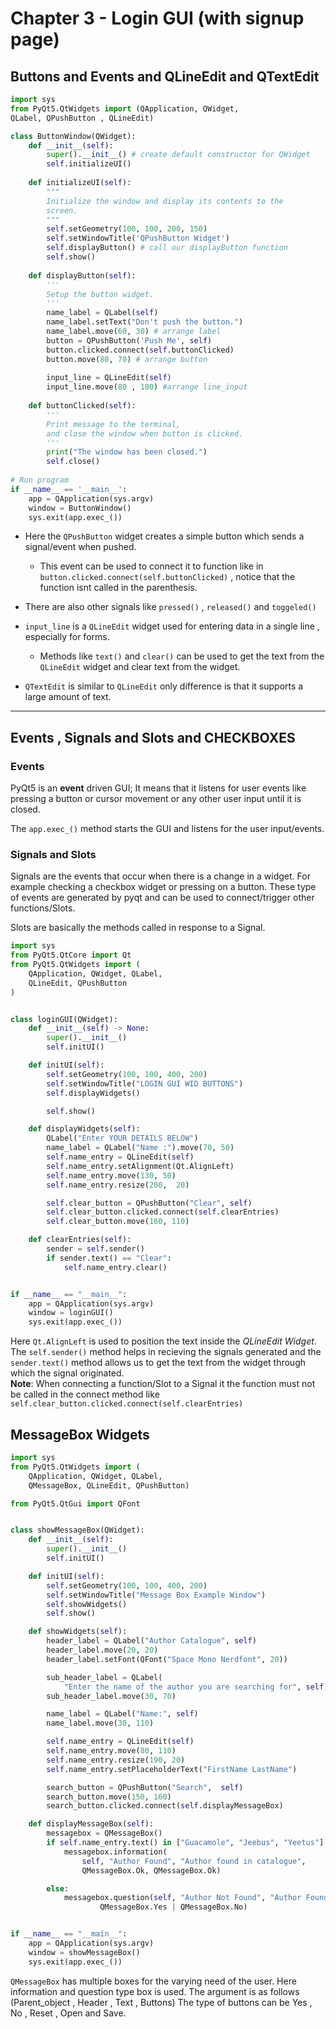 # Chapter 3 - Login GUI (with signup page)

## Buttons and Events and QLineEdit and QTextEdit
```Python
import sys
from PyQt5.QtWidgets import (QApplication, QWidget, 
QLabel, QPushButton , QLineEdit)

class ButtonWindow(QWidget):
	def __init__(self):
		super().__init__() # create default constructor for QWidget
		self.initializeUI()
		
	def initializeUI(self):
		"""
		Initialize the window and display its contents to the
		screen.
		"""
		self.setGeometry(100, 100, 200, 150)
		self.setWindowTitle('QPushButton Widget')
		self.displayButton() # call our displayButton function
		self.show()
		
	def displayButton(self):
		'''
		Setup the button widget.
		'''
		name_label = QLabel(self)
		name_label.setText("Don't push the button.")
		name_label.move(60, 30) # arrange label
		button = QPushButton('Push Me', self)
		button.clicked.connect(self.buttonClicked)
		button.move(80, 70) # arrange button
		
		input_line = QLineEdit(self)
		input_line.move(80 , 100) #arrange line_input
		
	def buttonClicked(self):
		'''
		Print message to the terminal,
		and close the window when button is clicked.
		'''
		print("The window has been closed.")
		self.close()
		
# Run program
if __name__ == '__main__':
	app = QApplication(sys.argv)
	window = ButtonWindow()
	sys.exit(app.exec_())
```

- Here the `QPushButton` widget creates a simple button which sends a signal/event when pushed.
	- This event can be used to connect it to function like in `button.clicked.connect(self.buttonClicked)` , notice that the function isnt called in the parenthesis.
- There are also other signals like `pressed()` , `released()` and `toggeled()`

- `input_line` is a `QLineEdit` widget used for entering data in a single line , especially for forms.
	- Methods like `text()` and `clear()` can be used to get the text from the `QLineEdit` widget and clear text from the widget.
- `QTextEdit` is similar to `QLineEdit` only difference is that it supports a large amount of text.
---


## Events , Signals and Slots and CHECKBOXES
### Events 
PyQt5 is an **event** driven GUI; It means that it listens for user events like pressing a button or cursor movement or any other user input until it is closed.

The `app.exec_()` method starts the GUI and listens for the user input/events. 

### Signals and Slots
Signals are the events that occur when there is a change in a widget.
For example checking a checkbox widget or pressing on a button.
These type of events are generated by pyqt and can be used to connect/trigger other functions/Slots.

Slots are basically the methods called in response to a Signal.

```python
import sys
from PyQt5.QtCore import Qt
from PyQt5.QtWidgets import (
    QApplication, QWidget, QLabel,
    QLineEdit, QPushButton
)


class loginGUI(QWidget):
    def __init__(self) -> None:
        super().__init__()
        self.initUI()

    def initUI(self):
        self.setGeometry(100, 100, 400, 200)
        self.setWindowTitle("LOGIN GUI WID BUTTONS")
        self.displayWidgets()

        self.show()

    def displayWidgets(self):
        QLabel("Enter YOUR DETAILS BELOW")
        name_label = QLabel("Name :").move(70, 50)
        self.name_entry = QLineEdit(self)
        self.name_entry.setAlignment(Qt.AlignLeft)
        self.name_entry.move(130, 50)
        self.name_entry.resize(200,  20)

        self.clear_button = QPushButton("Clear", self)
        self.clear_button.clicked.connect(self.clearEntries)
        self.clear_button.move(160, 110)

    def clearEntries(self):
        sender = self.sender()
        if sender.text() == "Clear":
            self.name_entry.clear()


if __name__ == "__main__":
    app = QApplication(sys.argv)
    window = loginGUI()
    sys.exit(app.exec_())

```

Here `Qt.AlignLeft` is used to position the text inside the *QLineEdit Widget*.
The `self.sender()` method helps in recieving the signals generated and the `sender.text()` method allows us to get the text from the widget through which the signal originated.  
**Note**: When connecting a function/Slot to a Signal it the function must not be called in the connect method like 
`self.clear_button.clicked.connect(self.clearEntries)`


## MessageBox Widgets
```python
import sys
from PyQt5.QtWidgets import (
    QApplication, QWidget, QLabel,
    QMessageBox, QLineEdit, QPushButton)

from PyQt5.QtGui import QFont


class showMessageBox(QWidget):
    def __init__(self):
        super().__init__()
        self.initUI()

    def initUI(self):
        self.setGeometry(100, 100, 400, 200)
        self.setWindowTitle("Message Box Example Window")
        self.showWidgets()
        self.show()

    def showWidgets(self):
        header_label = QLabel("Author Catalogue", self)
        header_label.move(20, 20)
        header_label.setFont(QFont("Space Mono Nerdfont", 20))

        sub_header_label = QLabel(
            "Enter the name of the author you are searching for", self)
        sub_header_label.move(30, 70)

        name_label = QLabel("Name:", self)
        name_label.move(30, 110)

        self.name_entry = QLineEdit(self)
        self.name_entry.move(80, 110)
        self.name_entry.resize(190, 20)
        self.name_entry.setPlaceholderText("FirstName LastName")

        search_button = QPushButton("Search",  self)
        search_button.move(150, 160)
        search_button.clicked.connect(self.displayMessageBox)

    def displayMessageBox(self):
        messagebox = QMessageBox()
        if self.name_entry.text() in ["Guacamole", "Jeebus", "Yeetus"]:
            messagebox.information(
                self, "Author Found", "Author found in catalogue",
                QMessageBox.Ok, QMessageBox.Ok)

        else:
            messagebox.question(self, "Author Not Found", "Author Found in catalogue \nDo you wish to continue", 
                    QMessageBox.Yes | QMessageBox.No)


if __name__ == "__main__":
    app = QApplication(sys.argv)
    window = showMessageBox()
    sys.exit(app.exec_())
```

`QMessageBox` has multiple boxes for the varying need of the user.
Here information and question type box is used.
The argument is as follows
(Parent_object , Header , Text , Buttons)
The type of buttons can be Yes , No , Reset , Open and Save.
